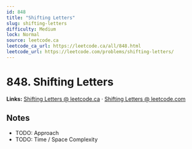 ```yaml
--- 
id: 848
title: "Shifting Letters"
slug: shifting-letters
difficulty: Medium
lock: Normal
source: leetcode.ca
leetcode_ca_url: https://leetcode.ca/all/848.html
leetcode_url: https://leetcode.com/problems/shifting-letters/
---
```


# 848. Shifting Letters

**Links:** [Shifting Letters @ leetcode.ca](https://leetcode.ca/all/848.html) · [Shifting Letters @ leetcode.com](https://leetcode.com/problems/shifting-letters/)

## Notes
- TODO: Approach
- TODO: Time / Space Complexity

